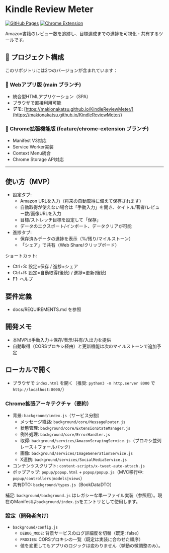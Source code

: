 # Kindle Review Meter

[![GitHub Pages](https://img.shields.io/badge/Demo-GitHub%20Pages-blue)](https://makionakatsu.github.io/KindleReviewMeter/) [![Chrome Extension](https://img.shields.io/badge/Extension-In%20Development-orange)](#chrome-extension)

Amazon書籍のレビュー数を追跡し、目標達成までの進捗を可視化・共有するツールです。

## 🚀 プロジェクト構成

このリポジトリには2つのバージョンが含まれています：

### 📱 Webアプリ版 (main ブランチ)
- 統合型HTMLアプリケーション（SPA）
- ブラウザで直接利用可能
- **デモ**: [https://makionakatsu.github.io/KindleReviewMeter/](https://makionakatsu.github.io/KindleReviewMeter/)

### 🔧 Chrome拡張機能版 (feature/chrome-extension ブランチ)
- Manifest V3対応
- Service Worker実装
- Context Menu統合
- Chrome Storage API対応

---

## 使い方（MVP）
- 設定タブ:
  - Amazon URLを入力（将来の自動取得に備えて保存されます）
  - 自動取得が使えない場合は「手動入力」を開き、タイトル/著者/レビュー数/画像URLを入力
  - 目標/ストレッチ目標を設定して「保存」
  - データのエクスポート/インポート、データクリアが可能
- 進捗タブ:
  - 保存済みデータの進捗を表示（%/残り/マイルストーン）
  - 「シェア」で共有（Web Share/クリップボード）

ショートカット:
- Ctrl+S: 設定=保存 / 進捗=シェア
- Ctrl+R: 設定=自動取得(後続) / 進捗=更新(後続)
- F1: ヘルプ

## 要件定義
- docs/REQUIREMENTS.md を参照

## 開発メモ
- 本MVPは手動入力＋保存/表示/共有/入出力を提供
- 自動取得（CORSプロキシ経由）と更新機能は次のマイルストーンで追加予定

## ローカルで開く
- ブラウザで `index.html` を開く（推奨: `python3 -m http.server 8000` で `http://localhost:8000/`）
### Chrome拡張アーキテクチャ（要約）
- 背景: `background/index.js`（サービス分割）
  - メッセージ経路: `background/core/MessageRouter.js`
  - 状態管理: `background/core/ExtensionStateManager.js`
  - 例外処理: `background/core/ErrorHandler.js`
  - 取得: `background/services/AmazonScrapingService.js`（プロキシ並列レース＋フォールバック）
  - 画像: `background/services/ImageGenerationService.js`
  - X連携: `background/services/SocialMediaService.js`
- コンテンツスクリプト: `content-scripts/x-tweet-auto-attach.js`
- ポップアップ: `popup/popup.html` + `popup/popup.js`（MVC移行中: `popup/controllers|models|views`）
- 共有DTO: `background/types.js`（BookDataDTO）

補足: `background/background.js` はレガシーな単一ファイル実装（参照用）。現在のManifestは`background/index.js`をエントリとして使用します。

### 設定（開発者向け）
- `background/config.js`
  - `DEBUG_MODE`: 背景サービスのログ詳細度を切替（既定: false）
  - `PROXIES`: CORSプロキシの一覧（既定は実装に合わせた順序）
  - 値を変更してもアプリのロジックは変わりません（挙動の微調整のみ）。
